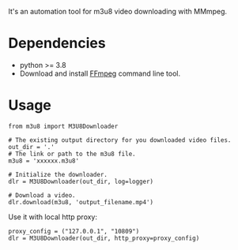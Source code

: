 It's an automation tool for m3u8 video downloading with MMmpeg.

# Dependencies

- python >= 3.8
- Download and install [FFmpeg](https://ffmpeg.org/) command line tool.

# Usage

```python3
from m3u8 import M3U8Downloader

# The existing output directory for you downloaded video files.
out_dir = '.'
# The link or path to the m3u8 file.
m3u8 = 'xxxxxx.m3u8'

# Initialize the downloader.
dlr = M3U8Downloader(out_dir, log=logger)

# Download a video.
dlr.download(m3u8, 'output_filename.mp4')
```

Use it with local http proxy:
```python3
proxy_config = ("127.0.0.1", "10809")
dlr = M3U8Downloader(out_dir, http_proxy=proxy_config)
```